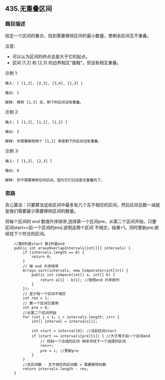 ## 435.无重叠区间

### 题目描述
给定一个区间的集合，找到需要移除区间的最小数量，使剩余区间互不重叠。

注意:

* 可以认为区间的终点总是大于它的起点。
* 区间 [1,2] 和 [2,3] 的边界相互“接触”，但没有相互重叠。

示例 1:
```   
输入: [ [1,2], [2,3], [3,4], [1,3] ]

输出: 1

解释: 移除 [1,3] 后，剩下的区间没有重叠。

```

示例 2:   
```
输入: [ [1,2], [1,2], [1,2] ]

输出: 2

解释: 你需要移除两个 [1,2] 来使剩下的区间没有重叠。
```

示例 3:   
```
输入: [ [1,2], [2,3] ]

输出: 0

解释: 你不需要移除任何区间，因为它们已经是无重叠的了。
```

### 思路
贪心算法：只要算法这些区间中最多有几个互不相交的区间，然后区间总数一减就是我们需要最少需要移除区间的数量。

将每个区间的 end 数值升序排序,选择第一个区间pre，从第二个区间开始，只要区间start>=前一个区间的end,说明这两个区间
不相交，结果+1。同时更新pre,继续找下个符合的区间。
```   
    //第0列是start 第1列是end
    public int eraseOverlapIntervals(int[][] intervals) {
        if (intervals.length == 0) {
            return 0;
        }
        // 按 end 升序排序
        Arrays.sort(intervals, new Comparator<int[]>() {
            public int compare(int[] a, int[] b) {
                return a[1] - b[1]; //按照end 升序排列
            }
        });
        // 至少有一个区间不相交
        int res = 1;
        // 第一个区间已使用
        int pre = 0;
        //从第二个区间开始
        for (int i = 1; i < intervals.length; i++) {
            int[] interval = intervals[i];

            int start = interval[0]; //当前区间start
            if (start >= intervals[pre][1]) { //大于等于前一个区间end
                // 找到一个合适的区间 继续寻找下一个选择的区间
                res++;
                pre = i; //更新pre
            }
        }
        //总区间数 - 互不相交的区间数 = 需要移除的数
        return intervals.length - res;
    }
```
